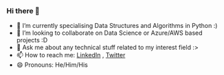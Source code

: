 ### Hi there 👋

- 🌱 I’m currently specialising Data Structures and Algorithms in Python :)
- 👯 I’m looking to collaborate on Data Science or Azure/AWS based projects :D
- 💬 Ask me about any technical stuff related to my interest field :>
- 📫 How to reach me: [LinkedIn](https://www.linkedin.com/in/abhay-pratapsingh/) , [Twitter](https://twitter.com/reigns_abhay)
- 😄 Pronouns: He/Him/His
